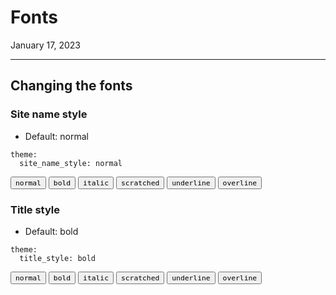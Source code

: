 # Fonts

January 17, 2023

---

## Changing the fonts

### Site name style

- Default: normal

```
theme:
  site_name_style: normal
```

<button style-site-name="normal">
    <code class="normal" style="background: var(--color-white) !important; color: #000000 !important;">normal</code>
</button>
<button style-site-name="bold">
    <code class="bold" style="background: var(--color-white) !important; color: #000000 !important;">bold</code>
</button>
<button style-site-name="italic">
    <code class="italic" style="background: var(--color-white) !important; color: #000000 !important;">italic</code>
</button>
<button style-site-name="scratched">
    <code class="scratched" style="background: var(--color-white) !important; color: #000000 !important;">scratched</code>
</button>
<button style-site-name="underline">
    <code class="underline" style="background: var(--color-white) !important; color: #000000 !important;">underline</code>
</button>
<button style-site-name="overline">
    <code class="overline" style="background: var(--color-white) !important; color: #000000 !important;">overline</code>
</button>


### Title style

- Default: bold

```
theme:
  title_style: bold
```

<button style-title="normal">
    <code class="normal" style="background: var(--color-white) !important; color: #000000 !important;">normal</code>
</button>
<button style-title="bold">
    <code class="bold" style="background: var(--color-white) !important; color: #000000 !important;">bold</code>
</button>
<button style-title="italic">
    <code class="italic" style="background: var(--color-white) !important; color: #000000 !important;">italic</code>
</button>
<button style-title="scratched">
    <code class="scratched" style="background: var(--color-white) !important; color: #000000 !important;">scratched</code>
</button>
<button style-title="underline">
    <code class="underline" style="background: var(--color-white) !important; color: #000000 !important;">underline</code>
</button>
<button style-title="overline">
    <code class="overline" style="background: var(--color-white) !important; color: #000000 !important;">overline</code>
</button>
